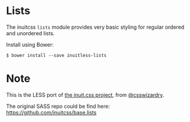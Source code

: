 # Lists

The inuitcss `lists` module provides very basic styling for regular ordered and
unordered lists.

Install using Bower:

    $ bower install --save inuitless-lists

# Note

This is the LESS port of [the inuit.css project](http://inuitcss.com), from [@csswizardry](https://twitter.com/csswizardry).

The original SASS repo could be find here: <https://github.com/inuitcss/base.lists>
